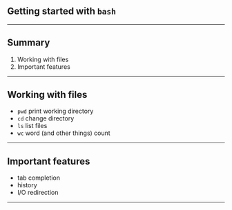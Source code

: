 
## Getting started with `bash`

---

## Summary

1.  Working with files
2.  Important features


---


## Working with files


- `pwd` print working directory
- `cd` change directory
- `ls` list files
- `wc` word (and other things) count

---



## Important features


- tab completion
- history
- I/O redirection


---
